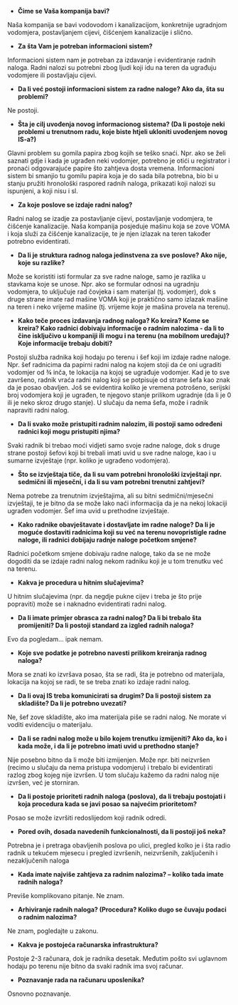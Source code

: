 * **Čime se Vaša kompanija bavi?**

Naša kompanija se bavi vodovodom i kanalizacijom, konkretnije ugradnjom vodomjera, postavljanjem cijevi, čišćenjem kanalizacije i slično.

* **Za šta Vam je potreban informacioni sistem?**

Informacioni sistem nam je potreban za izdavanje i evidentiranje radnih naloga. Radni nalozi su potrebni zbog ljudi koji idu na teren da ugrađuju vodomjere ili postavljaju cijevi.

* **Da li već postoji informacioni sistem za radne naloge? Ako da, šta su problemi?**

Ne postoji.

* **Šta je cilj uvođenja novog informacionog sistema? (Da li postoje neki problemi u trenutnom radu, koje biste htjeli ukloniti uvođenjem novog IS-a?)**

Glavni problem su gomila papira zbog kojih se teško snaći. Npr. ako se želi saznati gdje i kada je ugrađen neki vodomjer, potrebno je otići u registrator i pronaći odgovarajuće papire što zahtjeva dosta vremena. Informacioni sistem bi smanjio tu gomilu papira koja je do sada bila potrebna, bio bi u stanju pružiti hronološki raspored radnih naloga, prikazati koji nalozi su ispunjeni, a koji nisu i sl.

* **Za koje poslove se izdaje radni nalog?**

Radni nalog se izadje za postavljanje cijevi, postavljanje vodomjera, te čišćenje kanalizacije. Naša kompanija posjeduje mašinu koja se zove VOMA i koja služi za čišćenje kanalizacije, te je njen izlazak na teren također potrebno evidentirati.

* **Da li je struktura radnog naloga jedinstvena za sve poslove? Ako nije, koje su razlike?**

Može se koristiti isti formular za sve radne naloge, samo je razlika u stavkama koje se unose. Npr. ako se formular odnosi na ugradnju vodomjera, to uključuje rad čovjeka i sam materijal (tj. vodomjer), dok s druge strane imate rad mašine VOMA koji je praktično samo izlazak mašine na teren i neko vrijeme mašine (tj. vrijeme koje je mašina provela na terenu).

* **Kako teče proces izdavanja radnog naloga? Ko kreira? Kome se kreira? Kako radnici dobivaju informacije o radnim nalozima - da li to čine isključivo u kompaniji ili mogu i na terenu (na mobilnom uređaju)? Koje informacije trebaju dobiti?**

Postoji služba radnika koji hodaju po terenu i šef koji im izdaje radne naloge. Npr. šef radnicima da papirni radni nalog na kojem stoji da će oni ugraditi vodomjer od ¾ inča, te lokacija na kojoj se ugrađuje vodomjer. Kad je to sve završeno, radnik vraća radni nalog koji se potpisuje od strane šefa kao znak da je posao obavljen. Još se evidentira koliko je vremena potrošeno, serijski broj vodomjera koji je ugrađen, te njegovo stanje prilikom ugradnje (da li je 0 ili je neko skroz drugo stanje). U slučaju da nema šefa, može i radnik napraviti radni nalog.

* **Da li svako može pristupiti radnim nalozim, ili postoji samo određeni radnici koji mogu pristupiti njima?**

Svaki radnik bi trebao moći vidjeti samo svoje radne naloge, dok s druge strane postoji šefovi koji bi trebali imati uvid u sve radne naloge, kao i u sumarne izvještaje (npr. koliko je ugrađeno vodomjera).

* **Što se izvještaja tiče, da li su vam potrebni hronološki izvještaji npr. sedmični ili mjesečni, i da li su vam potrebni trenutni zahtjevi?**

Nema potrebe za trenutnim izvještajima, ali su bitni sedmični/mjesečni izvještaji, te je bitno da se može lako naći informacija da je na nekoj lokaciji ugrađen vodomjer. Šef ima uvid u prethodne izvještaje.

* **Kako radnike obavještavate i dostavljate im radne naloge? Da li je moguće dostaviti radnicima koji su već na terenu novopristigle radne naloge, ili radnici dobijaju radnje naloge početkom smjene?**

Radnici početkom smjene dobivaju radne naloge, tako da se ne može dogoditi da se izdaje radni nalog nekom radniku koji je u tom trenutku već na terenu.

* **Kakva je procedura u hitnim slučajevima?**

U hitnim slučajevima (npr. da negdje pukne cijev i treba je što prije popraviti) može se i naknadno evidentirati radni nalog.

* **Da li imate primjer obrasca za radni nalog? Da li bi trebalo šta promijeniti? Da li postoji standard za izgled radnih naloga?**

Evo da pogledam… ipak nemam.

* **Koje sve podatke je potrebno navesti prilikom kreiranja radnog naloga?**

Mora se znati ko izvršava posao, šta se radi, šta je potrebno od materijala, lokacija na kojoj se radi, te se treba znati ko izdaje radni nalog.

* **Da li ovaj IS treba komunicirati sa drugim? Da li postoji sistem za skladište? Da li je potrebno uvezati?**

Ne, šef zove skladište, ako ima materijala piše se radni nalog. Ne morate vi voditi evidenciju o materijalu.

* **Da li se radni nalog može u bilo kojem trenutku izmijeniti? Ako da, ko i kada može, i da li je potrebno imati uvid u prethodno stanje?**

Nije posebno bitno da li može biti izmijenjen. Može npr. biti neizvršen (recimo u slučaju da nema pristupa vodomjeru) i trebalo bi evidentirati razlog zbog kojeg nije izvršen. U tom slučaju kažemo da radni nalog nije izvršen, već je storniran.

* **Da li postoje prioriteti radnih naloga (poslova), da li trebaju postojati i koja procedura kada se javi posao sa najvećim prioritetom?**

Posao se može izvršiti redoslijedom koji radnik odredi.

* **Pored ovih, dosada navedenih funkcionalnosti, da li postoji još neka?**

Potrebna je i pretraga obavljenih poslova po ulici, pregled kolko je i šta radio radnik u tekućem mjesecu i pregled izvršenih, neizvršenih, zaključenih i nezaključenih naloga

* **Kada imate najviše zahtjeva za radnim nalozima? – koliko tada imate radnih naloga?**

Previše komplikovano pitanje. Ne znam.

* **Arhiviranje radnih naloga? (Procedura? Koliko dugo se čuvaju podaci o radnim nalozima?**

Ne znam, pogledajte u zakonu.

* **Kakva je postojeća računarska infrastruktura?**

Postoje 2-3 računara, dok je radnika desetak. Međutim pošto svi uglavnom hodaju po terenu nije bitno da svaki radnik ima svoj računar.

* **Poznavanje rada na računaru uposlenika?**
	
Osnovno poznavanje.
